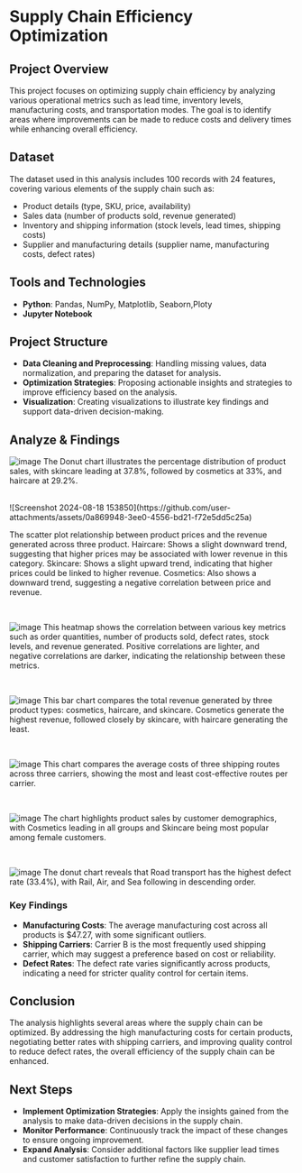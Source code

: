 # Supply Chain Efficiency Optimization

## Project Overview
This project focuses on optimizing supply chain efficiency by analyzing various operational metrics such as lead time, inventory levels, manufacturing costs, and transportation modes. The goal is to identify areas where improvements can be made to reduce costs and delivery times while enhancing overall efficiency.


## Dataset
The dataset used in this analysis includes 100 records with 24 features, covering various elements of the supply chain such as:
- Product details (type, SKU, price, availability)
- Sales data (number of products sold, revenue generated)
- Inventory and shipping information (stock levels, lead times, shipping costs)
- Supplier and manufacturing details (supplier name, manufacturing costs, defect rates)


## Tools and Technologies

- **Python**: Pandas, NumPy, Matplotlib, Seaborn,Ploty
- **Jupyter Notebook**
  
## Project Structure

- **Data Cleaning and Preprocessing**: Handling missing values, data normalization, and preparing the dataset for analysis.
- **Optimization Strategies**: Proposing actionable insights and strategies to improve efficiency based on the analysis.
- **Visualization**: Creating visualizations to illustrate key findings and support data-driven decision-making.

## Analyze & Findings

![image](https://github.com/user-attachments/assets/7eca781e-8803-4465-9977-ed6d74bb9996)
The Donut chart illustrates the percentage distribution of product sales, with skincare leading at 37.8%, followed by cosmetics at 33%, and haircare at 29.2%.

<br>
![Screenshot 2024-08-18 153850](https://github.com/user-attachments/assets/0a869948-3ee0-4556-bd21-f72e5dd5c25a)

The scatter plot relationship between product prices and the revenue generated across three product.
Haircare: Shows a slight downward trend, suggesting that higher prices may be associated with lower revenue in this category.
Skincare: Shows a slight upward trend, indicating that higher prices could be linked to higher revenue.
Cosmetics: Also shows a downward trend, suggesting a negative correlation between price and revenue.

<br>

![image](https://github.com/user-attachments/assets/c5d0554c-5490-4f3b-a41b-0fa8ba055c66)
This heatmap shows the correlation between various key metrics such as order quantities, number of products sold, defect rates, stock levels, and revenue generated. Positive correlations are lighter, and negative correlations are darker, indicating the relationship between these metrics.

<br>

![image](https://github.com/user-attachments/assets/644492ee-32a6-4548-85f4-068847b88986)
This bar chart compares the total revenue generated by three product types: cosmetics, haircare, and skincare. Cosmetics generate the highest revenue, followed closely by skincare, with haircare generating the least.

<br>

![image](https://github.com/user-attachments/assets/3bad4109-afd3-4cbe-a156-1bfc0f74654c)
This chart compares the average costs of three shipping routes across three carriers, showing the most and least cost-effective routes per carrier.

<br>

![image](https://github.com/user-attachments/assets/d2c3e589-542f-4a80-8ddd-8de38c186bfd)
The chart highlights product sales by customer demographics, with Cosmetics leading in all groups and Skincare being most popular among female customers.

<br>

![image](https://github.com/user-attachments/assets/fccdb35a-5463-4f83-a8b6-1b941c43497a)
The donut chart reveals that Road transport has the highest defect rate (33.4%), with Rail, Air, and Sea following in descending order.


### Key Findings
- **Manufacturing Costs**: The average manufacturing cost across all products is $47.27, with some significant outliers.
- **Shipping Carriers**: Carrier B is the most frequently used shipping carrier, which may suggest a preference based on cost or reliability.
- **Defect Rates**: The defect rate varies significantly across products, indicating a need for stricter quality control for certain items.

## Conclusion
The analysis highlights several areas where the supply chain can be optimized. By addressing the high manufacturing costs for certain products, negotiating better rates with shipping carriers, and improving quality control to reduce defect rates, the overall efficiency of the supply chain can be enhanced.

## Next Steps
- **Implement Optimization Strategies**: Apply the insights gained from the analysis to make data-driven decisions in the supply chain.
- **Monitor Performance**: Continuously track the impact of these changes to ensure ongoing improvement.
- **Expand Analysis**: Consider additional factors like supplier lead times and customer satisfaction to further refine the supply chain.


